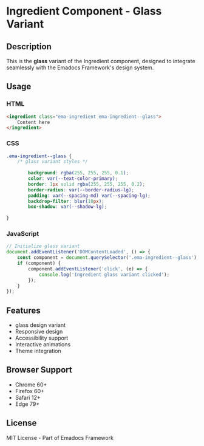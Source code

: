 # Ingredient Component - Glass Variant

## Description
This is the **glass** variant of the Ingredient component, designed to integrate seamlessly with the Emadocs Framework's design system.

## Usage

### HTML
```html
<ingredient class="ema-ingredient ema-ingredient--glass">
    Content here
</ingredient>
```

### CSS
```css
.ema-ingredient--glass {
    /* glass variant styles */
    
        background: rgba(255, 255, 255, 0.1);
        color: var(--text-color-primary);
        border: 1px solid rgba(255, 255, 255, 0.2);
        border-radius: var(--border-radius-lg);
        padding: var(--spacing-md) var(--spacing-lg);
        backdrop-filter: blur(10px);
        box-shadow: var(--shadow-lg);
    
}
```

### JavaScript
```javascript
// Initialize glass variant
document.addEventListener('DOMContentLoaded', () => {
    const component = document.querySelector('.ema-ingredient--glass');
    if (component) {
        component.addEventListener('click', (e) => {
            console.log('Ingredient glass variant clicked');
        });
    }
});
```

## Features
- glass design variant
- Responsive design
- Accessibility support
- Interactive animations
- Theme integration

## Browser Support
- Chrome 60+
- Firefox 60+
- Safari 12+
- Edge 79+

## License
MIT License - Part of Emadocs Framework
